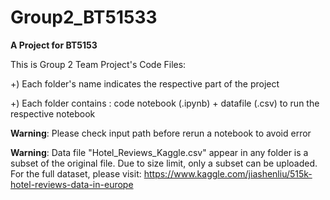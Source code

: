 # Group2_BT51533

**A Project for BT5153**

This is Group 2 Team Project's Code Files:

+) Each folder's name indicates the respective part of the project

+) Each folder contains : code notebook (.ipynb) + datafile (.csv) to run the respective notebook

**Warning**: Please check input path before rerun a notebook to avoid error

**Warning**: Data file "Hotel_Reviews_Kaggle.csv" appear in any folder is a subset of the original file. Due to size limit, only a subset can be uploaded. For the full dataset, please visit: https://www.kaggle.com/jiashenliu/515k-hotel-reviews-data-in-europe
